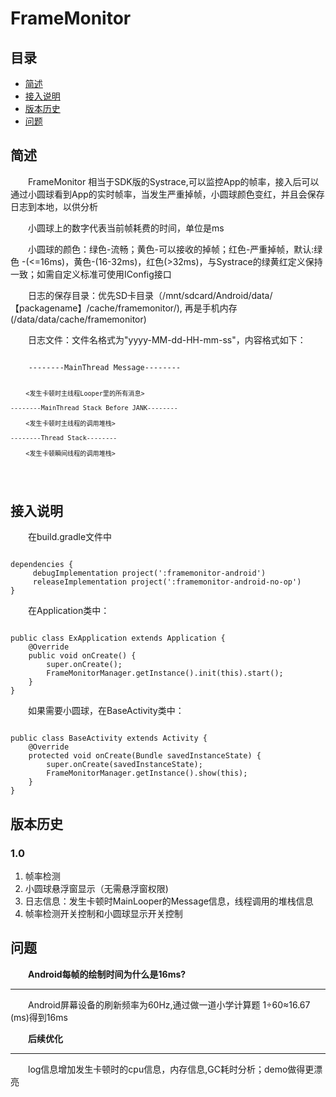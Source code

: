 # FrameMonitor

## 目录
* [简述](#简述)
* [接入说明](#接入说明)
* [版本历史](#版本历史)
* [问题](#问题)

## 简述
<p style="text-indent:2em">
FrameMonitor 相当于SDK版的Systrace,可以监控App的帧率，接入后可以通过小圆球看到App的实时帧率，当发生严重掉帧，小圆球颜色变红，并且会保存日志到本地，以供分析
</p>
<p style="text-indent:2em">
小圆球上的数字代表当前帧耗费的时间，单位是ms
</p>
<p style="text-indent:2em">
小圆球的颜色：绿色-流畅；黄色-可以接收的掉帧；红色-严重掉帧，默认:绿色 -(<=16ms)，黄色-(16-32ms)，红色(>32ms)，与Systrace的绿黄红定义保持一致；如需自定义标准可使用IConfig接口
</p>
<p style="text-indent:2em">
日志的保存目录：优先SD卡目录（/mnt/sdcard/Android/data/【packagename】/cache/framemonitor/<file>),
再是手机内存(/data/data/cache/framemonitor)
</p>
<p style="text-indent:2em">
日志文件：文件名格式为"yyyy-MM-dd-HH-mm-ss"，内容格式如下：<br>
</p>
<pre><code>
    --------MainThread Message--------
	
	    <发生卡顿时主线程Looper里的所有消息>
		
    --------MainThread Stack Before JANK--------
	    
		<发生卡顿时主线程的调用堆栈>
		
	--------Thread Stack--------
	
	    <发生卡顿瞬间线程的调用堆栈>
	
</code></pre>

## 接入说明
<p style="text-indent:2em">在build.gradle文件中</p>
<pre><code>
dependencies {
     debugImplementation project(':framemonitor-android')
     releaseImplementation project(':framemonitor-android-no-op')
}
</code></pre>
<p style="text-indent:2em">在Application类中：</p>
<pre><code>
public class ExApplication extends Application {
    @Override
    public void onCreate() {
        super.onCreate();
        FrameMonitorManager.getInstance().init(this).start();
    }
}
</code></pre>
<p style="text-indent:2em">如果需要小圆球，在BaseActivity类中：</p>
<pre><code>
public class BaseActivity extends Activity {
    @Override
    protected void onCreate(Bundle savedInstanceState) {
        super.onCreate(savedInstanceState);
        FrameMonitorManager.getInstance().show(this);
    }
}
</code></pre>

## 版本历史
### 1.0
 1. 帧率检测
 2. 小圆球悬浮窗显示（无需悬浮窗权限)
 3. 日志信息：发生卡顿时MainLooper的Message信息，线程调用的堆栈信息
 4. 帧率检测开关控制和小圆球显示开关控制


##  问题
<p style="text-indent:2em"> 
<b>Android每帧的绘制时间为什么是16ms?</b>
</p>
<hr/>
<p style="text-indent:2em">
 Android屏幕设备的刷新频率为60Hz,通过做一道小学计算题 1÷60≈16.67 (ms)得到16ms
</p>
<p style="text-indent:2em"> 
<b>后续优化</b>
</p>
<hr/>
<p style="text-indent:2em">
log信息增加发生卡顿时的cpu信息，内存信息,GC耗时分析；demo做得更漂亮
</p>
